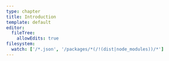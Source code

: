 ```yaml
---
type: chapter
title: Introduction
template: default
editor:
  fileTree:
    allowEdits: true
filesystem:
  watch: ['/*.json', '/packages/*(/!(dist|node_modules))/*']
---
```

